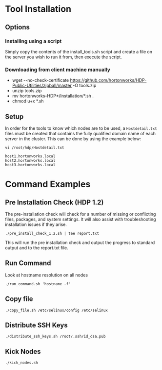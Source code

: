 <!--
  Licensed to the Apache Software Foundation (ASF) under one
  or more contributor license agreements.  See the NOTICE file
  distributed with this work for additional information
  regarding copyright ownership.  The ASF licenses this file
  to you under the Apache License, Version 2.0 (the
  "License"); you may not use this file except in compliance
  with the License.  You may obtain a copy of the License at

       http://www.apache.org/licenses/LICENSE-2.0

  Unless required by applicable law or agreed to in writing, software
  distributed under the License is distributed on an "AS IS" BASIS,
  WITHOUT WARRANTIES OR CONDITIONS OF ANY KIND, either express or implied.
  See the License for the specific language governing permissions and
  limitations under the License.
-->
# Tool Installation

## Options

### Installing using a script

Simply copy the contents of the install_tools.sh script and create a file on the server you wish to run it from, then execute the script.

### Downloading from client machine manually

* wget --no-check-certificate https://github.com/hortonworks/HDP-Public-Utilities/zipball/master -O tools.zip
* unzip tools.zip
* mv hortonworks-HDP\*/Installation/\*.sh .
* chmod u+x *.sh

## Setup
In order for the tools to know which nodes are to be used, a `Hostdetail.txt` files must be created that contains the fully qualified domain name of each server in the cluster.  This can be done by using the example below:

`vi /root/hdp/Hostdetail.txt`

	host1.hortonworks.local
	host2.hortonworks.local
	host3.hortonworks.local
 
# Command Examples

## Pre Installation Check (HDP 1.2)

The pre-installation check will check for a number of missing or conflicting files, packages, and system settings.  It will also assist with troubleshooting installation issues if they arise.

`./pre_install_check_1.2.sh | tee report.txt`

This will run the pre installation check and output the progress to standard output and to the report.txt file.

## Run Command

Look at hostname resolution on all nodes

`./run_command.sh 'hostname -f'`

## Copy file

`./copy_file.sh /etc/selinux/config /etc/selinux`

## Distribute SSH Keys

`./distribute_ssh_keys.sh /root/.ssh/id_dsa.pub`

## Kick Nodes

`./kick_nodes.sh`